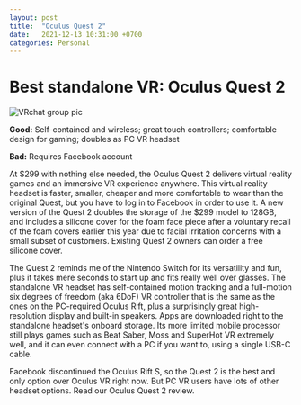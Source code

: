 ```yaml
---
layout: post
title:  "Oculus Quest 2"
date:   2021-12-13 10:31:00 +0700
categories: Personal
---
```


# Best standalone VR: Oculus Quest 2
  
![VRchat group pic](https://www.cnet.com/a/img/BSgjtdBjptYKCc-bFV8MtzWESjk=/756x425/2020/09/13/8322a528-abac-4fea-90fe-60678c7f3763/24-oculus-quest-2.jpg)
  
**Good:** Self-contained and wireless; great touch controllers; comfortable design for gaming; doubles as PC VR headset

**Bad:** Requires Facebook account

At $299 with nothing else needed, the Oculus Quest 2 delivers virtual reality games and an immersive VR experience anywhere. This virtual reality headset is faster, smaller, cheaper and more comfortable to wear than the original Quest, but you have to log in to Facebook in order to use it. A new version of the Quest 2 doubles the storage of the $299 model to 128GB, and includes a silicone cover for the foam face piece after a voluntary recall of the foam covers earlier this year due to facial irritation concerns with a small subset of customers. Existing Quest 2 owners can order a free silicone cover.

The Quest 2 reminds me of the Nintendo Switch for its versatility and fun, plus it takes mere seconds to start up and fits really well over glasses. The standalone VR headset has self-contained motion tracking and a full-motion six degrees of freedom (aka 6DoF) VR controller that is the same as the ones on the PC-required Oculus Rift, plus a surprisingly great high-resolution display and built-in speakers. Apps are downloaded right to the standalone headset's onboard storage. Its more limited mobile processor still plays games such as Beat Saber, Moss and SuperHot VR extremely well, and it can even connect with a PC if you want to, using a single USB-C cable.

Facebook discontinued the Oculus Rift S, so the Quest 2 is the best and only option over Oculus VR right now. But PC VR users have lots of other headset options. Read our Oculus Quest 2 review.